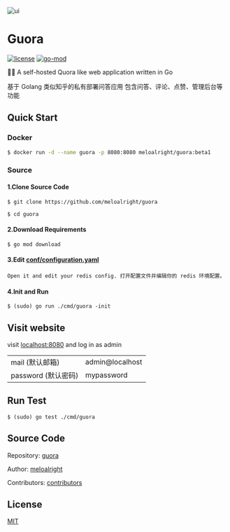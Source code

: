 ![ui](https://user-images.githubusercontent.com/11075892/90159118-80a65600-ddc2-11ea-91f4-b1afa0fe7818.png)

# Guora

[![license](https://img.shields.io/github/license/meloalright/guora)](https://opensource.org/licenses/MIT)
[![go-mod](https://img.shields.io/github/go-mod/go-version/meloalright/guora)](https://github.com/meloalright/guora)

🖖🏻 A self-hosted Quora like web application written in Go

基于 Golang 类似知乎的私有部署问答应用 包含问答、评论、点赞、管理后台等功能

## Quick Start

### Docker

```sh
$ docker run -d --name guora -p 8080:8080 meloalright/guora:beta1
```

### Source

#### 1.Clone Source Code

```shell
$ git clone https://github.com/meloalright/guora

$ cd guora
```

#### 2.Download Requirements

```shell
$ go mod download
```

#### 3.Edit [conf/configuration.yaml](conf/configuration.yaml)

`Open it and edit your redis config. 打开配置文件并编辑你的 redis 环境配置。`

#### 4.Init and Run

```shell
$ (sudo) go run ./cmd/guora -init
```

## Visit website

visit [localhost:8080](http://localhost:8080) and log in as admin

|                     |                 |
| ------------------- | --------------- |
| mail (默认邮箱)     | admin@localhost |
| password (默认密码) | mypassword      |

## Run Test

```shell
$ (sudo) go test ./cmd/guora
```

## Source Code

Repository: [guora](https://github.com/meloalright/guora)

Author: [meloalright](https://github.com/meloalright)

Contributors: [contributors](https://github.com/meloalright/guora/graphs/contributors)

## License

[MIT](https://opensource.org/licenses/MIT)

